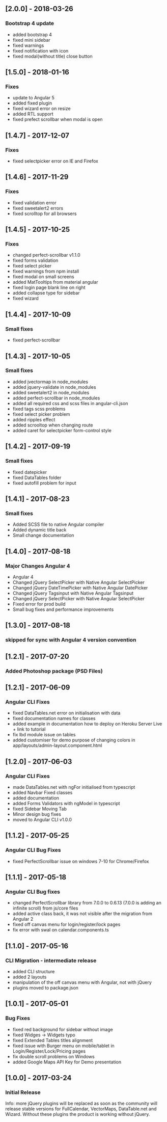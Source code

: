 ## [2.0.0] - 2018-03-26
### Bootstrap 4 update
- added bootstrap 4
- fixed mini sidebar
- fixed warnings
- fixed notification with icon
- fixed modal(without title) close button

## [1.5.0] - 2018-01-16
### Fixes
- update to Angular 5
- added fixed plugin
- fixed wizard error on resize
- added RTL support
- fixed prefect scrollbar when modal is open

## [1.4.7] - 2017-12-07
### Fixes
- fixed selectpicker error on IE and Firefox

## [1.4.6] - 2017-11-29
### Fixes
- fixed validation error
- fixed sweetalert2 errors
- fixed scrolltop for all browsers

## [1.4.5] - 2017-10-25
### Fixes
- changed perfect-scrollbar v1.1.0
- fixed forms validation
- fixed select picker
- fixed warnings from npm install
- fixed modal on small screens
- added MatTooltips from material angular
- fixed login page blank line on right
- added collapse type for sidebar
- fixed wizard

## [1.4.4] - 2017-10-09
### Small fixes
- fixed perfect-scrollbar

## [1.4.3] - 2017-10-05
### Small fixes
- added jvectormap in node_modules
- added jquery-validate in node_modules
- added sweetalert2 in node_modules
- added perfect-scrollbar in node_modules
- added all required css and scss files in angular-cli.json
- fixed tags scss problems
- fixed select picker problem
- added ripples effect
- added scrooltop when changing route
- added caret for selectpicker form-control style

## [1.4.2] - 2017-09-19
### Small fixes
- fixed datepicker
- fixed DataTables folder
- fixed autofill problem for input

## [1.4.1] - 2017-08-23
### Small fixes
- Added SCSS file to native Angular compiler
- Added dynamic title back
- Small change documentation

## [1.4.0] - 2017-08-18
### Major Changes Angular 4
- Angular 4
- Changed jQuery SelectPicker with Native Angular SelectPicker
- Changed jQuery DateTimePicker with Native Angular DatePicker
- Changed jQuery Tagsinput with Native Angular Tagsinput
- Changed jQuery SelectPicker with Native Angular SelectPicker
- Fixed error for prod build
- Small bug fixes and performance improvements

## [1.3.0] - 2017-08-18
### skipped for sync with Angular 4 version convention

## [1.2.1] - 2017-07-20
### Added Photoshop package (PSD Files)

## [1.2.1] - 2017-06-09
### Angular CLI Fixes
- fixed DataTables.net error on initialisation with data
- fixed documentation names for classes
- added example in documentation how to deploy on Heroku Server Live + link to tutorial
- fix lbd module issue on tables
- added customiser for demo purpose of changing colors in app/layouts/admin-layout.component.html

## [1.2.0] - 2017-06-03
### Angular CLI Fixes
- made DataTables.net with ngFor initialised from typescript
- added Navbar Fixed classes
- added documentation
- added Forms Validators with ngModel in typescript
- fixed Sidebar Moving Tab
- Minor design bug fixes
- moved to Angular CLI v1.0.0

## [1.1.2] - 2017-05-25
### Angular CLI Bug Fixes
- fixed PerfectScrollbar issue on windows 7-10 for Chrome/Firefox

## [1.1.1] - 2017-05-18
### Angular CLI Bug fixes
- changed PerfectScrollbar library from 7.0.0 to 0.6.13 (7.0.0 is adding an infinite scroll) from js/core files
- added active class back, it was not visible after the migration from Angular 2
- fixed off canvas menu for login/register/lock pages
- fix error with swal on calendar.components.ts

## [1.1.0] - 2017-05-16
### CLI Migration - intermediate release
- added CLI structure
- added 2 layouts
- manipulation of the off canvas menu with Angular, not with jQuery
- plugins moved to package.json

## [1.0.1] - 2017-05-01
### Bug Fixes
- fixed red background for sidebar without image
- fixed Widges -> Widgets typo
- fixed Extended Tables titles alignment
- fixed issue with Burger menu on mobile/tablet in Login/Register/Lock/Pricing pages
- fix double scroll problems on Windows
- added Google Maps API Key for Demo presentation

## [1.0.0] - 2017-03-24
### Initial Release

Info: more jQuery plugins will be replaced as soon as the community will release stable versions for FullCalendar, VectorMaps, DataTable.net and Wizard. Without these plugins the product is working without jQuery.
